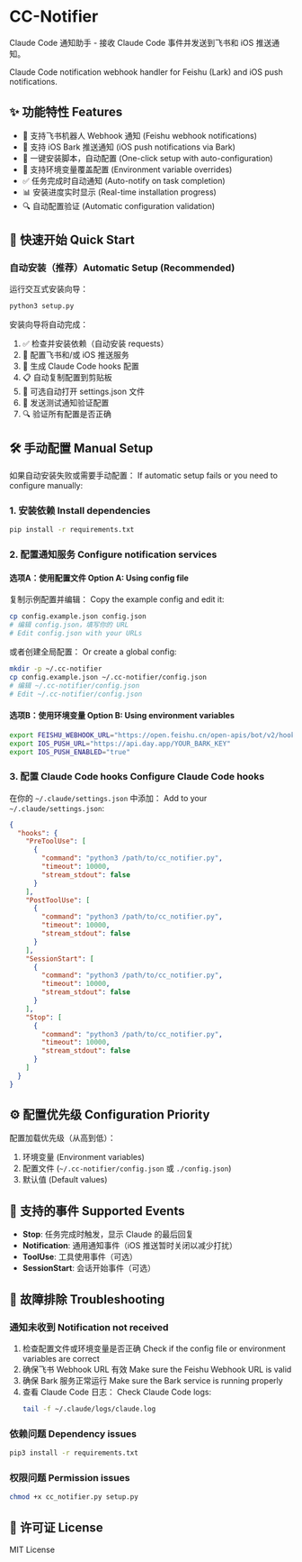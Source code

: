 # CC-Notifier

Claude Code 通知助手 - 接收 Claude Code 事件并发送到飞书和 iOS 推送通知。

Claude Code notification webhook handler for Feishu (Lark) and iOS push notifications.

## ✨ 功能特性 Features

- 🔔 支持飞书机器人 Webhook 通知 (Feishu webhook notifications)
- 📱 支持 iOS Bark 推送通知 (iOS push notifications via Bark)
- 🚀 一键安装脚本，自动配置 (One-click setup with auto-configuration)
- 🔧 支持环境变量覆盖配置 (Environment variable overrides)
- ✅ 任务完成时自动通知 (Auto-notify on task completion)
- 📊 安装进度实时显示 (Real-time installation progress)
- 🔍 自动配置验证 (Automatic configuration validation)

## 🚀 快速开始 Quick Start

### 自动安装（推荐）Automatic Setup (Recommended)

运行交互式安装向导：
```bash
python3 setup.py
```

安装向导将自动完成：
1. ✅ 检查并安装依赖（自动安装 requests）
2. 📝 配置飞书和/或 iOS 推送服务
3. 🔧 生成 Claude Code hooks 配置
4. 📋 自动复制配置到剪贴板
5. 📂 可选自动打开 settings.json 文件
6. 🧪 发送测试通知验证配置
7. 🔍 验证所有配置是否正确

## 🛠️ 手动配置 Manual Setup

如果自动安装失败或需要手动配置：
If automatic setup fails or you need to configure manually:

### 1. 安装依赖 Install dependencies
```bash
pip install -r requirements.txt
```

### 2. 配置通知服务 Configure notification services

#### 选项A：使用配置文件 Option A: Using config file
复制示例配置并编辑：
Copy the example config and edit it:
```bash
cp config.example.json config.json
# 编辑 config.json，填写你的 URL
# Edit config.json with your URLs
```

或者创建全局配置：
Or create a global config:
```bash
mkdir -p ~/.cc-notifier
cp config.example.json ~/.cc-notifier/config.json
# 编辑 ~/.cc-notifier/config.json
# Edit ~/.cc-notifier/config.json
```

#### 选项B：使用环境变量 Option B: Using environment variables
```bash
export FEISHU_WEBHOOK_URL="https://open.feishu.cn/open-apis/bot/v2/hook/YOUR_KEY"
export IOS_PUSH_URL="https://api.day.app/YOUR_BARK_KEY"
export IOS_PUSH_ENABLED="true"
```

### 3. 配置 Claude Code hooks Configure Claude Code hooks

在你的 `~/.claude/settings.json` 中添加：
Add to your `~/.claude/settings.json`:
```json
{
  "hooks": {
    "PreToolUse": [
      {
        "command": "python3 /path/to/cc_notifier.py",
        "timeout": 10000,
        "stream_stdout": false
      }
    ],
    "PostToolUse": [
      {
        "command": "python3 /path/to/cc_notifier.py", 
        "timeout": 10000,
        "stream_stdout": false
      }
    ],
    "SessionStart": [
      {
        "command": "python3 /path/to/cc_notifier.py",
        "timeout": 10000,
        "stream_stdout": false
      }
    ],
    "Stop": [
      {
        "command": "python3 /path/to/cc_notifier.py",
        "timeout": 10000,
        "stream_stdout": false
      }
    ]
  }
}
```

## ⚙️ 配置优先级 Configuration Priority

配置加载优先级（从高到低）：
1. 环境变量 (Environment variables)
2. 配置文件 (`~/.cc-notifier/config.json` 或 `./config.json`)
3. 默认值 (Default values)

## 📱 支持的事件 Supported Events

- **Stop**: 任务完成时触发，显示 Claude 的最后回复
- **Notification**: 通用通知事件（iOS 推送暂时关闭以减少打扰）
- **ToolUse**: 工具使用事件（可选）
- **SessionStart**: 会话开始事件（可选）

## 🔧 故障排除 Troubleshooting

### 通知未收到 Notification not received
1. 检查配置文件或环境变量是否正确
   Check if the config file or environment variables are correct
2. 确保飞书 Webhook URL 有效
   Make sure the Feishu Webhook URL is valid
3. 确保 Bark 服务正常运行
   Make sure the Bark service is running properly
4. 查看 Claude Code 日志：
   Check Claude Code logs:
   ```bash
   tail -f ~/.claude/logs/claude.log
   ```

### 依赖问题 Dependency issues
```bash
pip3 install -r requirements.txt
```

### 权限问题 Permission issues
```bash
chmod +x cc_notifier.py setup.py
```

## 📄 许可证 License

MIT License